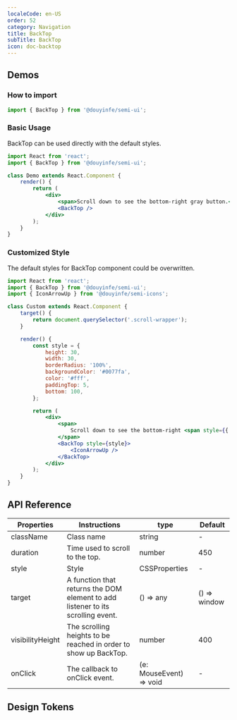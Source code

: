 ```yaml
---
localeCode: en-US
order: 52
category: Navigation
title: BackTop
subTitle: BackTop
icon: doc-backtop
---
```


## Demos

### How to import

```jsx
import { BackTop } from '@douyinfe/semi-ui';
```
### Basic Usage

BackTop can be used directly with the default styles.

```jsx live=true
import React from 'react';
import { BackTop } from '@douyinfe/semi-ui';

class Demo extends React.Component {
    render() {
        return (
            <div>
                <span>Scroll down to see the bottom-right gray button.</span>
                <BackTop />
            </div>
        );
    }
}
```

### Customized Style

The default styles for BackTop component could be overwritten.

```jsx live=true
import React from 'react';
import { BackTop } from '@douyinfe/semi-ui';
import { IconArrowUp } from '@douyinfe/semi-icons';

class Custom extends React.Component {
    target() {
        return document.querySelector('.scroll-wrapper');
    }

    render() {
        const style = {
            height: 30,
            width: 30,
            borderRadius: '100%',
            backgroundColor: '#0077fa',
            color: '#fff',
            paddingTop: 5,
            bottom: 100,
        };

        return (
            <div>
                <span>
                    Scroll down to see the bottom-right <span style={{ color: '#0077fa' }}>blue circular</span> button.
                </span>
                <BackTop style={style}>
                    <IconArrowUp />
                </BackTop>
            </div>
        );
    }
}
```

## API Reference

| Properties       | Instructions                                                                    | type     | Default      |
| ---------------- | ------------------------------------------------------------------------------- | -------- | ------------ |
| className        | Class name                                                                      | string   | -            |
| duration         | Time used to scroll to the top.                                                 | number   | 450          |
| style            | Style                                                                           | CSSProperties   | -            |
| target           | A function that returns the DOM element to add listener to its scrolling event. | () => any | () => window |
| visibilityHeight | The scrolling heights to be reached in order to show up BackTop.                | number   | 400          |
| onClick          | The callback to onClick event.                                                  | (e: MouseEvent) => void | -            |
## Design Tokens
<DesignToken/>